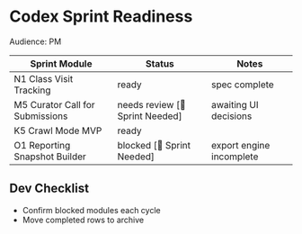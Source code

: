 # Codex Sprint Readiness

Audience: PM

| Sprint Module | Status | Notes |
|--------------|--------|-------|
| N1 Class Visit Tracking | ready | spec complete |
| M5 Curator Call for Submissions | needs review [🚧 Sprint Needed] | awaiting UI decisions |
| K5 Crawl Mode MVP | ready |  |
| O1 Reporting Snapshot Builder | blocked [🚧 Sprint Needed] | export engine incomplete |

## Dev Checklist
- Confirm blocked modules each cycle
- Move completed rows to archive

